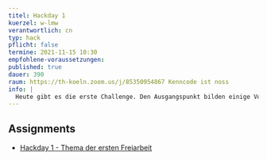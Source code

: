 ```yaml
---
titel: Hackday 1
kuerzel: w-lmw
verantwortlich: cn
typ: hack
pflicht: false
termine: 2021-11-15 10:30
empfohlene-voraussetzungen:
published: true
dauer: 390
raum: https://th-koeln.zoom.us/j/85350954867 Kenncode ist noss
info: |
  Heute gibt es die erste Challenge. Den Ausgangspunkt bilden einige Vorgaben, die den Rahmen bestimmen. Innerhalb diesen Rahmens, soll eine möglichst interessantes Motiv oder eine Motivreihe entwickelt werden.
---
```


## Assignments

- [Hackday 1 - Thema der ersten Freiarbeit](/generative-gestaltung/assignments/99-hackday-1/)